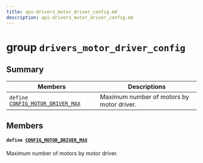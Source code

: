 ```yaml
---
title: api-drivers_motor_driver_config.md
description: api-drivers_motor_driver_config.md
---
```

# group `drivers_motor_driver_config` 

## Summary

 Members                        | Descriptions                                
--------------------------------|---------------------------------------------
`define `[`CONFIG_MOTOR_DRIVER_MAX`](#group__drivers__motor__driver__config_1ga86f6da3d660426fd4397246427a94c60)            | Maximum number of motors by motor driver.

## Members

#### `define `[`CONFIG_MOTOR_DRIVER_MAX`](#group__drivers__motor__driver__config_1ga86f6da3d660426fd4397246427a94c60) 

Maximum number of motors by motor driver.

